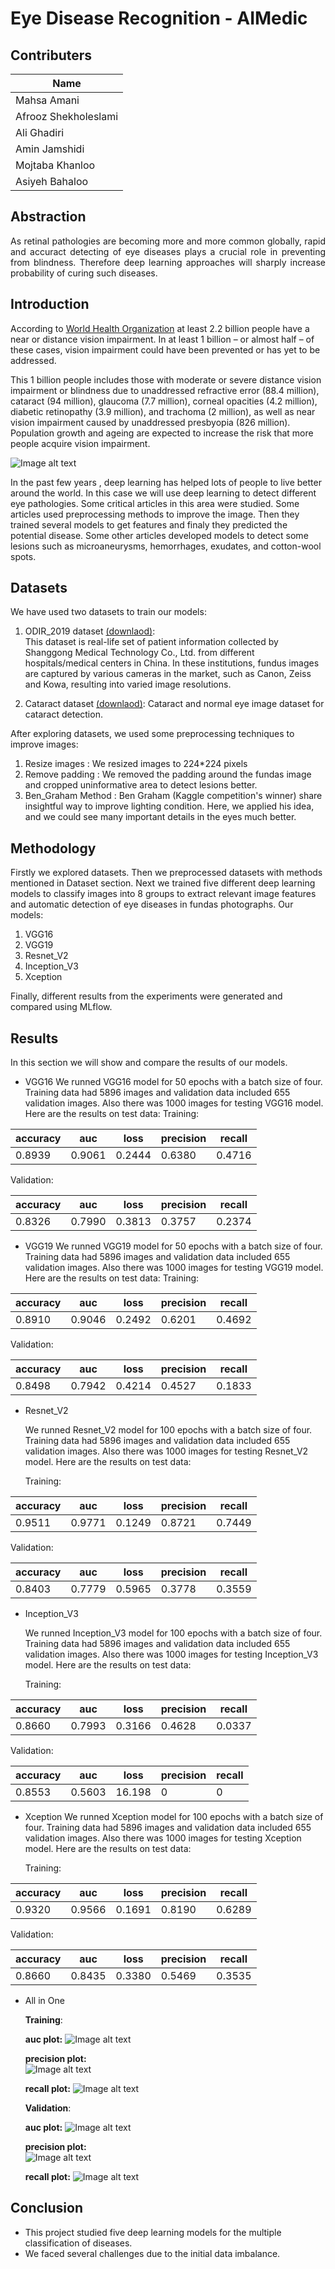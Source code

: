 # Eye Disease Recognition - AIMedic

## Contributers

| Name	         |
|----------------|
| Mahsa Amani	   |
| Afrooz Shekholeslami |
| Ali Ghadiri	   |
| Amin Jamshidi	   |
| Mojtaba Khanloo	|
| Asiyeh Bahaloo	   |





## Abstraction
<p align="justify"> As retinal pathologies are becoming more and more common globally, rapid and accuract detecting of eye diseases plays a crucial role in preventing from blindness. Therefore deep learning approaches will sharply increase probability of curing such diseases.


## Introduction
According to [World Health Organization](https://www.who.int/news-room/fact-sheets/detail/blindness-and-visual-impairment) at least 2.2 billion people have a near or distance vision impairment. In at least 1 billion – or almost half – of these cases, vision impairment could have been prevented or has yet to be addressed.

This 1 billion people includes those with moderate or severe distance vision impairment or blindness due to unaddressed refractive error (88.4 million), cataract (94 million), glaucoma (7.7 million), corneal opacities (4.2 million), diabetic retinopathy (3.9 million), and trachoma (2 million), as well as near vision impairment caused by unaddressed presbyopia (826 million). Population growth and ageing are expected to increase the risk that more people acquire vision impairment. 

![Image alt text](/img/prev.JPG)


In the past few years , deep learning has helped lots of people to live better around the world. In this case we will use deep learning to detect different eye pathologies. Some critical articles in this area were studied.
Some articles used preprocessing methods to improve the image. Then they trained several models to get features and finaly they predicted the potential disease. Some other articles developed models to detect some lesions such as microaneurysms, hemorrhages, exudates, and cotton-wool spots.

## Datasets
We have used two datasets to train our models:
1. ODIR_2019 dataset [(downlaod)](https://odir2019.grand-challenge.org/dataset/):  
   This dataset is real-life set of patient information collected by Shanggong Medical Technology Co., Ltd. from different hospitals/medical centers in China. In these institutions, fundus images are captured by various cameras in the market, such as Canon, Zeiss and Kowa, resulting into varied image resolutions. 

2. Cataract dataset [(downlaod)](https://www.kaggle.com/jr2ngb/cataractdataset): 
     Cataract and normal eye image dataset for cataract detection.

After exploring datasets, we used some preprocessing techniques to improve images: 
1. Resize images : We resized images to 224*224 pixels
2. Remove padding : We removed the padding around the fundas image and cropped uninformative area to detect lesions better.
3. Ben_Graham Method : Ben Graham (Kaggle competition's winner) share insightful way to improve lighting condition. Here, we applied his idea, and we could see many important details in the eyes much better. 
## Methodology
Firstly we explored datasets. 
Then we preprocessed datasets with methods mentioned in Dataset section.
Next we trained five different deep learning models to classify images into 8 groups to extract relevant image features and automatic detection of eye diseases in fundas photographs. Our models: 
1. VGG16
2. VGG19
3. Resnet_V2
4. Inception_V3
5. Xception

Finally, different results from the experiments were generated and compared using MLflow.

## Results
In this section we will show and compare the results of our models.
* VGG16
   We runned VGG16 model for 50 epochs with a batch size of four. Training data had 5896 images and validation data included 655 validation images. Also there was 1000 images for testing VGG16 model.
   Here are the results on test data: 
   Training:

| accuracy | auc    | loss   | precision | recall |
| -------- | ------ | ------ | --------- | ------ |
| 0.8939   | 0.9061 | 0.2444 | 0.6380    | 0.4716 |
 
   Validation:

| accuracy | auc    | loss   | precision | recall |
| -------- | ------ | ------ | --------- | ------ |
| 0.8326   | 0.7990 | 0.3813 | 0.3757    | 0.2374 |


* VGG19
   We runned VGG19 model for 50 epochs with a batch size of four. Training data had 5896 images and validation data included 655 validation images. Also there was 1000 images for testing VGG19 model.
   Here are the results on test data: 
   Training:

| accuracy | auc    | loss   | precision | recall |
| -------- | ------ | ------ | --------- | ------ |
| 0.8910   | 0.9046 | 0.2492 | 0.6201    | 0.4692 |


   Validation:

| accuracy | auc    | loss   | precision | recall |
| -------- | ------ | ------ | --------- | ------ |
| 0.8498   | 0.7942 | 0.4214 | 0.4527    | 0.1833 |


* Resnet_V2

   We runned Resnet_V2 model for 100 epochs with a batch size of four. Training data had 5896 images and validation data included 655 validation images. Also there was 1000 images for testing Resnet_V2 model.
   Here are the results on test data:  

   Training: 

| accuracy | auc    | loss   | precision | recall |
| -------- | ------ | ------ | --------- | ------ |
| 0.9511   | 0.9771 | 0.1249 | 0.8721    | 0.7449 |

   Validation:

| accuracy | auc    | loss   | precision | recall |
| -------- | ------ | ------ | --------- | ------ |
| 0.8403   | 0.7779 | 0.5965 | 0.3778    | 0.3559 |


* Inception_V3

   We runned Inception_V3 model for 100 epochs with a batch size of four. Training data had 5896 images and validation data included 655 validation images. Also there was 1000 images for testing Inception_V3 model.
   Here are the results on test data:  

   Training: 

| accuracy | auc    | loss   | precision | recall |
| -------- | ------ | ------ | --------- | ------ |
| 0.8660   | 0.7993 | 0.3166 | 0.4628    | 0.0337 |

   Validation:

| accuracy | auc    | loss   | precision | recall |
| -------- | ------ | ------ | --------- | ------ |
| 0.8553   | 0.5603 | 16.198 | 0         | 0      |


* Xception
   We runned Xception model for 100 epochs with a batch size of four. Training data had 5896 images and validation data included 655 validation images. Also there was 1000 images for testing Xception model.
   Here are the results on test data:  

   Training:
    
| accuracy | auc    | loss   | precision | recall |
| -------- | ------ | ------ | --------- | ------ |
| 0.9320   | 0.9566 | 0.1691 | 0.8190    | 0.6289 |

   Validation:

| accuracy | auc    | loss   | precision | recall |
| -------- | ------ | ------ | --------- | ------ |
| 0.8660   | 0.8435 | 0.3380 | 0.5469    | 0.3535 |


* All in One
  
  **Training**:


  **auc plot:** 
  ![Image alt text](/img/t_auc.JPG)


  **precision plot:**  
  ![Image alt text](/img/t_precision.JPG)


  **recall plot:** 
  ![Image alt text](/img/t_recall.JPG)


   **Validation**:

     **auc plot:** 
  ![Image alt text](/img/v_auc.JPG)


  **precision plot:**  
  ![Image alt text](/img/v_precision.JPG)


  **recall plot:** 
  ![Image alt text](/img/v_recall.JPG)
## Conclusion

* This project studied five deep learning models for the multiple classification of diseases.
* We faced several challenges due to the initial data imbalance.
